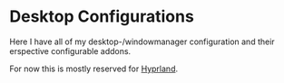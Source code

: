 # Desktop Configurations

Here I have all of my desktop-/windowmanager configuration and their erspective configurable addons.

For now this is mostly reserved for [Hyprland](https://hyprland.org/).
